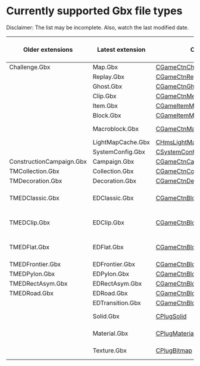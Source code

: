 # Currently supported Gbx file types

Disclaimer: The list may be incomplete. Also, watch the last modified date.

Older extensions | Latest extension | Class | Can read whole | Can write | Can read header
| --- | --- | --- | --- | --- | ---
| Challenge.Gbx | Map.Gbx | [CGameCtnChallenge](Src/GBX.NET/Engines/Game/CGameCtnChallenge.cs) | Yes | Yes | Yes
| | Replay.Gbx | [CGameCtnReplayRecord](Src/GBX.NET/Engines/Game/CGameCtnReplayRecord.cs) | Yes | No | Yes
| | Ghost.Gbx | [CGameCtnGhost](Src/GBX.NET/Engines/Game/CGameCtnGhost.cs) | Yes | Yes
| | Clip.Gbx | [CGameCtnMediaClip](Src/GBX.NET/Engines/Game/CGameCtnMediaClip.cs) | Yes | Yes
| | Item.Gbx | [CGameItemModel](Src/GBX.NET/Engines/GameData/CGameItemModel.cs) | Yes | No | Yes
| | Block.Gbx | [CGameItemModel](Src/GBX.NET/Engines/GameData/CGameItemModel.cs) | Yes | No | Yes
| | Macroblock.Gbx | [CGameCtnMacroBlockInfo](Src/GBX.NET/Engines/Game/CGameCtnMacroBlockInfo.cs) | *Fix soon* | No | Yes
| | LightMapCache.Gbx | [CHmsLightMapCache](Src/GBX.NET/Engines/Hms/CHmsLightMapCache.cs) | Yes | Yes
| | SystemConfig.Gbx | [CSystemConfig](Src/GBX.NET/Engines/System/CSystemConfig.cs) | Yes | Yes
| ConstructionCampaign.Gbx | Campaign.Gbx | [CGameCtnCampaign](Src/GBX.NET/Engines/Game/CGameCtnCampaign.cs) | Yes | Yes
| TMCollection.Gbx | Collection.Gbx | [CGameCtnCollection](Src/GBX.NET/Engines/Game/CGameCtnCollection.cs) | Yes | Yes | Yes
| TMDecoration.Gbx | Decoration.Gbx | [CGameCtnDecoration](Src/GBX.NET/Engines/Game/CGameCtnDecoration.cs) | Yes | Yes | Partially
| TMEDClassic.Gbx | EDClassic.Gbx | [CGameCtnBlockInfoClassic](Src/GBX.NET/Engines/Game/CGameCtnBlockInfoClassic.cs) | Up to MP4 | Up to MP4 | Yes
| TMEDClip.Gbx | EDClip.Gbx | [CGameCtnBlockInfoClip](Src/GBX.NET/Engines/Game/CGameCtnBlockInfoClip.cs) | Up to MP4 | Up to MP4 | Yes
| TMEDFlat.Gbx | EDFlat.Gbx | [CGameCtnBlockInfoFlat](Src/GBX.NET/Engines/Game/CGameCtnBlockInfoFlat.cs) | Up to MP4 | Up to MP4 | Yes
| TMEDFrontier.Gbx | EDFrontier.Gbx | [CGameCtnBlockInfoFrontier](Src/GBX.NET/Engines/Game/CGameCtnBlockInfoFrontier.cs) | Ues | Yes | Yes
| TMEDPylon.Gbx | EDPylon.Gbx | [CGameCtnBlockInfoPylon](Src/GBX.NET/Engines/Game/CGameCtnBlockInfoPylon.cs) | Yes | Yes | Yes
| TMEDRectAsym.Gbx | EDRectAsym.Gbx | [CGameCtnBlockInfoRectAsym](Src/GBX.NET/Engines/Game/CGameCtnBlockInfoRectAsym.cs) | Yes | Yes | Yes
| TMEDRoad.Gbx | EDRoad.Gbx | [CGameCtnBlockInfoRoad](Src/GBX.NET/Engines/Game/CGameCtnBlockInfoRoad.cs) | Yes | Yes | Yes
| | EDTransition.Gbx | [CGameCtnBlockInfoTransition](Src/GBX.NET/Engines/Game/CGameCtnBlockInfoTransition.cs) | Yes | Yes | Yes
| | Solid.Gbx | [CPlugSolid](Src/GBX.NET/Engines/Plug/CPlugSolid.cs) | Up to TMUF | No
| | Material.Gbx | [CPlugMaterial](Src/GBX.NET/Engines/Plug/CPlugMaterial.cs) | Up to TMUF | No
| | Texture.Gbx | [CPlugBitmap](Src/GBX.NET/Engines/Plug/CPlugBitmap.cs) | Up to TMUF | No
